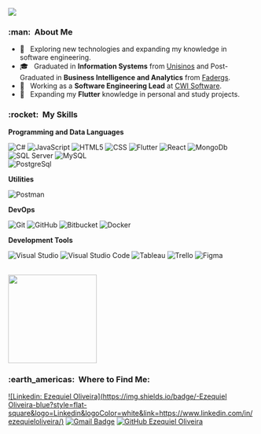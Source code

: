 ![](https://komarev.com/ghpvc/?username=EzequielOliveira87&color=006bed)

<h3> :man: &nbsp;About Me</h3>

- 🤔 &nbsp; Exploring new technologies and expanding my knowledge in software engineering.
- 🎓 &nbsp; Graduated in **Information Systems** from <a href="https://www.unisinos.br">Unisinos</a> and Post-Graduated in **Business Intelligence and Analytics** from <a href="https://www.fadergs.edu.br/">Fadergs</a>.
- 💼 &nbsp; Working as a **Software Engineering Lead** at <a href="https://www.cwi.com.br">CWI Software</a>.
- 🌱 &nbsp; Expanding my **Flutter** knowledge in personal and study projects.

<h3> :rocket: &nbsp;My Skills </h3>

**Programming and Data Languages**

  ![C#](https://img.shields.io/badge/-C++-333333?style=flat&logo=C%2B%2B&logoColor=00599C)
  ![JavaScript](https://img.shields.io/badge/-JavaScript-333333?style=flat&logo=javascript)
  ![HTML5](https://img.shields.io/badge/-HTML5-333333?style=flat&logo=HTML5)
  ![CSS](https://img.shields.io/badge/-CSS-333333?style=flat&logo=CSS3&logoColor=1572B6)
  ![Flutter](https://img.shields.io/badge/-Flutter-333333?style=flat&logo=Flutter)
  ![React](https://img.shields.io/badge/-React-333333?style=flat&logo=react)
  ![MongoDb](https://img.shields.io/badge/-MongoDb-333333?style=flat&logo=mongodb)
  ![SQL Server](https://img.shields.io/badge/-SQLServer-333333?style=flat&logo=microsoft-sql-server)
  ![MySQL](https://img.shields.io/badge/-MySQL-333333?style=flat&logo=mysql)  
  ![PostgreSql](https://img.shields.io/badge/-PostgreSql-333333?style=flat&logo=postgresql)
  

**Utilities**

  ![Postman](https://img.shields.io/badge/-Postman-333333?style=flat&logo=postman)

**DevOps**

  ![Git](https://img.shields.io/badge/-Git-333333?style=flat&logo=git)
  ![GitHub](https://img.shields.io/badge/-GitHub-333333?style=flat&logo=github)
  ![Bitbucket](https://img.shields.io/badge/-Bitbucket-333333?style=flat&logo=bitbucket)
  ![Docker](https://img.shields.io/badge/-Docker-333333?style=flat&logo=docker)

**Development Tools**

  ![Visual Studio](https://img.shields.io/badge/-Visual%20Studio-333333?style=flat&logo=visual-studio&logoColor=007ACC)
  ![Visual Studio Code](https://img.shields.io/badge/-Visual%20Studio%20Code-333333?style=flat&logo=visual-studio-code&logoColor=007ACC)
  ![Tableau](https://img.shields.io/badge/-Tableau-333333?style=flat&logo=tableau&logoColor=007ACC)
  ![Trello](https://img.shields.io/badge/-Trello-333333?style=flat&logo=trello&logoColor=007ACC)
  ![Figma](https://img.shields.io/badge/-Figma-333333?style=flat&logo=figma&logoColor=007ACC)
  
<br/>

<a href="https://github.com/ezequieloliveira87">
  <img height="180em" src="https://github-readme-stats.vercel.app/api?username=ezequieloliveira87&theme=dracula&show_icons=true" />
</a>

<br/>

<h3> :earth_americas: &nbsp;Where to Find Me: </h3> 

[![Linkedin: Ezequiel Oliveira](https://img.shields.io/badge/-Ezequiel Oliveira-blue?style=flat-square&logo=Linkedin&logoColor=white&link=https://www.linkedin.com/in/ezequieloliveira/)](https://www.linkedin.com/in/ezequieloliveira/)
[![Gmail Badge](https://img.shields.io/badge/-ezequiel.oliveira@gmail.com-006bed?style=flat-square&logo=Gmail&logoColor=white&link=mailto:ezequiel.oliveira@gmail.com)](mailto:ezequiel.oliveira@gmail.com)
[![GitHub Ezequiel Oliveira]( https://img.shields.io/github/followers/ezequieloliveira87?label=follow&style=social)](https://github.com/ezequieloliveira87)
